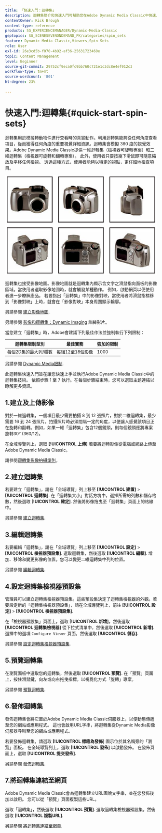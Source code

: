 ```yaml
---
title: 「快速入門：迴轉集」
description: 迴轉集簡介和快速入門可幫助您在Adobe Dynamic Media Classic中快速上手並執行。
contentOwner: Rick Brough
content-type: reference
products: SG_EXPERIENCEMANAGER/Dynamic-Media-Classic
geptopics: SG_SCENESEVENONDEMAND_PK/categories/spin_sets
feature: Dynamic Media Classic,Viewers,Spin Sets
role: User
exl-id: 26e3cd5b-f070-4b92-af36-25631723460e
topic: Content Management
level: Beginner
source-git-commit: 29752cf9eca0fc9bb760c721e1c3dc8e4ef912c3
workflow-type: tm+mt
source-wordcount: '801'
ht-degree: 23%

---
```


# 快速入門:迴轉集{#quick-start-spin-sets}

迴轉集用於模擬轉動物件進行查看時的真實動作。利用迴轉集能夠從任何角度查看項目，從而獲得任何角度的重要視覺詳細資訊。迴轉集會模擬 360 度的視覺效果。Adobe Dynamic Media Classic提供一維迴轉集（檢視器可旋轉專案）和二維迴轉集（檢視器可旋轉和翻轉專案）。 此外，使用者只要按幾下滑鼠即可隨意縮放及平移任何檢視。 透過這種方式，使用者能夠以特定的視點，更仔細地檢查項目。

![迴轉集的影像。](/help/using/assets/spin_set.png)

迴轉集也接受影像地圖。影像地圖就是迴轉集內顯示含文字之滑鼠指向面板的影像區域。當使用者選取影像地圖時，就會觸發某種動作。 例如，啟動網頁以便使用者進一步瞭解產品。 若要指出「迴轉集」中的影像對映，當使用者將滑鼠指標移到「影像對映」上時，就會在「影像對映」本身周圍顯示輪廓。

另請參閱 [建立影像地圖](creating-image-maps.md).

另請參閱 [影像和迴轉集：Dynamic Imaging](https://s7d5.scene7.com/s7viewers/html5/VideoViewer.html?videoserverurl=https://s7d5.scene7.com/is/content/&amp;emailurl=https://s7d5.scene7.com/s7/emailFriend&amp;serverUrl=https://s7d5.scene7.com/is/image/&amp;config=Scene7SharedAssets/Universal_HTML5_Video&amp;contenturl=https://s7d5.scene7.com/skins/&amp;asset=S7tutorials/556_Image%20&amp;%20Spin%20Sets_converted%20renamed_Dynamic%20Imaging-AVS) 訓練影片。

當您建立「迴轉集」時，Adobe會建議下列最佳作法並強制執行下列限制：

| 迴轉集限制型別 | 最佳實務 | 強加的限制 |
| --- | --- | --- |
| 每個2D集的最大列/欄數 | 每組12至18個影像 | 1000 |

另請參閱 [Dynamic Media限制](/help/using/limitations.md).

此迴轉集快速入門旨在讓您快速上手並執行Adobe Dynamic Media Classic中的迴轉集技術。 依照步驟 1 至 7 執行。在每個步驟結束時，您可以選取主題連結以瞭解更多資訊。

## 1.建立及上傳影像

對於一維迴轉集，一個項目最少需要拍攝 8 到 12 張照片，對於二維迴轉集，最少需要 16 到 24 張照片。拍攝照片時必須間隔一定的角度，以便讓人感覺該項目正在旋轉和翻轉。例如，如果一維「迴轉集」包含12個鏡頭，則每個鏡頭應將專案旋轉30° (360/12)。

在全域導覽列上，選取 **[!UICONTROL 上傳]** 若要將迴轉影像從電腦或網路上傳至Adobe Dynamic Media Classic。

請參閱[迴轉集影像拍攝準則](creating-spin-set.md#guidelines-for-shooting-spin-set-images)。

## 2.建立迴轉集

若要建立「迴轉集」，請在「全域導覽」列上移至 **[!UICONTROL 建置]** > **[!UICONTROL 迴轉集]**. 在「迴轉集大小」對話方塊中，選擇所需的列數和儲存格數，然後選取 **[!UICONTROL 確定]**. 然後將影像拖曳至「迴轉集」頁面上的格線中。

另請參閱 [建立迴轉集](creating-spin-set.md#creating-a-spin-set).

## 3.編輯迴轉集

若要編輯「迴轉集」，請在「全域導覽」列上移至 **[!UICONTROL 設定]** > **[!UICONTROL 檢視器預設集]**. 選取迴轉集，然後選取 **[!UICONTROL 編輯]**. 增加、移除和變更影像的位置。您可以變更二維迴轉集中列的位置。

另請參閱 [編輯迴轉集](creating-spin-set.md#editing-a-spin-set).

## 4.設定迴轉集檢視器預設集

管理員可以建立迴轉集檢視器預設集。這些預設集決定了迴轉集檢視器的外觀。若要設定新的「迴轉集檢視器預設集」，請在全域導覽列上，前往 **[!UICONTROL 設定]** > **[!UICONTROL 檢視器預設集]**.

在「檢視器預設集」頁面上，選取 **[!UICONTROL 新增]**，然後選取 **[!UICONTROL 迴轉集檢視器]** 從下拉式清單中，然後選取 **[!UICONTROL 新增]**. 選擇中的選項 `Configure Viewer` 頁面，然後選取 **[!UICONTROL 儲存]**.

另請參閱 [設定迴轉集檢視器預設集](setting-spin-set-viewer-presets.md#setting-up-spin-set-viewer-presets).

## 5.預覽迴轉集

在瀏覽面板中選取您的迴轉集，然後選取 **[!UICONTROL 預覽]**. 在「預覽」頁面上，按住滑鼠鍵，向左或向右拖曳指標，以視覺化方式「旋轉」專案。

另請參閱 [預覽迴轉集](previewing-spin-set.md#previewing-a-spin-set).

## 6.發佈迴轉集

發佈迴轉集會將它置於Adobe Dynamic Media Classic伺服器上，以便動態傳遞至您的網站或應用程式。 這也會啟用URL字串，將迴轉集從Dynamic Media影像伺服器呼叫至您的網站或應用程式。

若要發佈迴轉集，請選取 **[!UICONTROL 標籤為發佈]** 圖示位於其名稱旁的「瀏覽」面板。 在全域導覽列上，選取 **[!UICONTROL 發佈]** 以啟動發佈。 在發佈頁面上，選取 **[!UICONTROL 提交發佈]**.

另請參閱 [發佈迴轉集](publishing-spin-set.md#publishing-a-spin-set).

## 7.將迴轉集連結至網頁

Adobe Dynamic Media Classic會為迴轉集建立URL圖說文字串，並在您發佈後加以啟用。 您可以從「預覽」頁面複製這些URL。

選取「迴轉集」，然後選取 **[!UICONTROL 預覽]**. 選取迴轉集檢視器預設集。然後選取 **[!UICONTROL 複製URL]**.

另請參閱 [將迴轉集連結至網頁](linking-spin-set-web-page.md#linking-a-spin-set-to-a-web-page).
